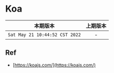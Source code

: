 # Koa

|本期版本|上期版本
|:---:|:---:
`Sat May 21 10:44:52 CST 2022` | -


## Ref

* [https://koajs.com/](https://koajs.com/)
